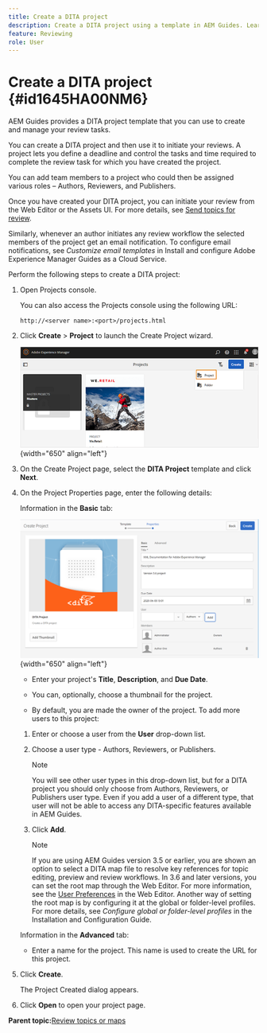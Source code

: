 ```yaml
---
title: Create a DITA project
description: Create a DITA project using a template in AEM Guides. Learn how to use a DITA project to initiate the reviews.
feature: Reviewing 
role: User
---
```

# Create a DITA project {#id1645HA00NM6}

AEM Guides provides a DITA project template that you can use to create and manage your review tasks.

You can create a DITA project and then use it to initiate your reviews. A project lets you define a deadline and control the tasks and time required to complete the review task for which you have created the project.

You can add team members to a project who could then be assigned various roles – Authors, Reviewers, and Publishers.

Once you have created your DITA project, you can initiate your review from the Web Editor or the Assets UI. For more details, see [Send topics for review](review-send-topics-for-review.md#).

Similarly, whenever an author initiates any review workflow the selected members of the project get an email notification. To configure email notifications, see *Customize email templates* in Install and configure Adobe Experience Manager Guides as a Cloud Service.

Perform the following steps to create a DITA project:

1.  Open Projects console.

    You can also access the Projects console using the following URL:

    ```http    
    http://<server name>:<port>/projects.html
    ```

1.  Click **Create** \> **Project** to launch the Create Project wizard.

    ![](images/project-console-63.png){width="650" align="left"}

1.  On the Create Project page, select the **DITA Project** template and click **Next**.

1.  On the Project Properties page, enter the following details:

    Information in the **Basic** tab:

    ![](images/create-project.png){width="650" align="left"}

    -   Enter your project's **Title**, **Description**, and **Due Date**.

    -   You can, optionally, choose a thumbnail for the project.

    -   By default, you are made the owner of the project. To add more users to this project:

    1.  Enter or choose a user from the **User** drop-down list.

    1.  Choose a user type - Authors, Reviewers, or Publishers.

        >[!NOTE]
        >
        >You will see other user types in this drop-down list, but for a DITA project you should only choose from Authors, Reviewers, or Publishers user type. Even if you add a user of a different type, that user will not be able to access any DITA-specific features available in AEM Guides.

    1.  Click **Add**.

        >[!NOTE]
        >
        >If you are using AEM Guides version 3.5 or earlier, you are shown an option to select a DITA map file to resolve key references for topic editing, preview and review workflows. In 3.6 and later versions, you can set the root map through the Web Editor. For more information, see the [User Preferences](web-editor-features.md#id2087G0P40SB) in the Web Editor. Another way of setting the root map is by configuring it at the global or folder-level profiles. For more details, see *Configure global or folder-level profiles* in the Installation and Configuration Guide.

    Information in the **Advanced** tab:

    -   Enter a name for the project. This name is used to create the URL for this project.

1.  Click **Create**.

    The Project Created dialog appears.

1.  Click **Open** to open your project page.


**Parent topic:**[Review topics or maps](review.md)

